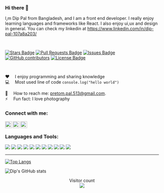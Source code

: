 ### Hi there 🤙

I,m Dip Pal from Bangladesh, and I am a front end developer. I really enjoy learning languages and frameworks like React. I also enjoy ui,ux and design in general. You can check my linkedin at https://www.linkedin.com/in/dip-pal-107a8a203/

<br/>


<a href="https://github.com/DipPal513/awesome-github-profile-readme/stargazers"><img src="https://img.shields.io/github/stars/DipPal513/awesome-github-profile-readme" alt="Stars Badge"/></a>
<a href="https://github.com/DipPal513/awesome-github-profile-readme/pulls"><img src="https://img.shields.io/github/issues-pr/DipPal513/awesome-github-profile-readme" alt="Pull Requests Badge"/></a>
<a href="https://github.com/DipPal513/awesome-github-profile-readme/issues"><img src="https://img.shields.io/github/issues/DipPal513/awesome-github-profile-readme" alt="Issues Badge"/></a>
<a href="https://github.com/DipPal513/awesome-github-profile-readme/graphs/contributors"><img alt="GitHub contributors" src="https://img.shields.io/github/contributors/DipPal513/awesome-github-profile-readme?color=2b9348"></a>
<a href="https://github.com/DipPal513/awesome-github-profile-readme/blob/master/LICENSE"><img src="https://img.shields.io/github/license/DipPal513/awesome-github-profile-readme?color=2b9348" alt="License Badge"/></a>

<br/>

:hearts: &emsp;I enjoy programming and sharing knowledge <br/>
:computer: &emsp;Most used line of code `console.log("hello world")` <br/>
<!-- 🤔 &emsp;<br/> -->
:e-mail: &emsp;How to reach me: pretom.pal.513@gmail.com.<br/>
⚡ &emsp;Fun fact: I love photography


### Connect with me:

<a href="https://www.linkedin.com/in/dip-pal-107a8a203/"><img align="left" alt="Dip | LinkedIn" width="22px" src="https://cdn.jsdelivr.net/npm/simple-icons@v3/icons/linkedin.svg" /></a>
<a href="https://www.instagram.com/pritom_since_2002/"><img align="left" alt="Dip | Instagram" width="22px" src="https://cdn.jsdelivr.net/npm/simple-icons@v3/icons/instagram.svg" /></a>
<a href="https://stackoverflow.com/users/13574278/pritom-paul-dip"><img align="left" alt="Dip | Stackoverflow" width="22px" src="https://cdn.jsdelivr.net/npm/simple-icons@3.13.0/icons/stackoverflow.svg" /></a>

<br />




### Languages and Tools:
![](https://img.shields.io/badge/Code-Javascript-informational?style=flat&logoColor=white&color=2bbc8a)
![](https://img.shields.io/badge/Code-React-informational?style=flat&logoColor=white&color=2bbc8a)
![](https://img.shields.io/badge/Code-Bash-informational?style=flat&logoColor=white&color=2bbc8a)
![](https://img.shields.io/badge/Editor-Visual_Studio_Code-informational?style=flat&logoColor=white&color=2bbc8a)
![](https://img.shields.io/badge/Platform-Web-informational?style=flat&logoColor=white&color=2bbc8a)
![](https://img.shields.io/badge/OS-Windows-informational?style=flat&logoColor=white&color=2bbc8a)
![](https://img.shields.io/badge/Tools-Git-informational?style=flat&logoColor=white&color=2bbc8a)
![](https://img.shields.io/badge/Tools-Github-informational?style=flat&logoColor=white&color=2bbc8a)
![](https://img.shields.io/badge/Tools-Bitbucket-informational?style=flat&logoColor=white&color=2bbc8a)
![](https://img.shields.io/badge/Tools-Terminal-informational?style=flat&logoColor=white&color=2bbc8a)
![](https://img.shields.io/badge/Cloud-AWS-informational?style=flat&logoColor=white&color=2bbc8a)

---
[![Top Langs](https://github-readme-stats.vercel.app/api/top-langs/?username=DipPal513&hide=html)](https://github.com/DipPal513/github-readme-stats)

![Dip's GitHub stats](https://github-readme-stats.vercel.app/api?username=DipPal513&theme=vue=true)


<p align="center"> 
  Visitor count<br>
  <img src="https://profile-counter.glitch.me/DipPal513/count.svg" />
</p>
